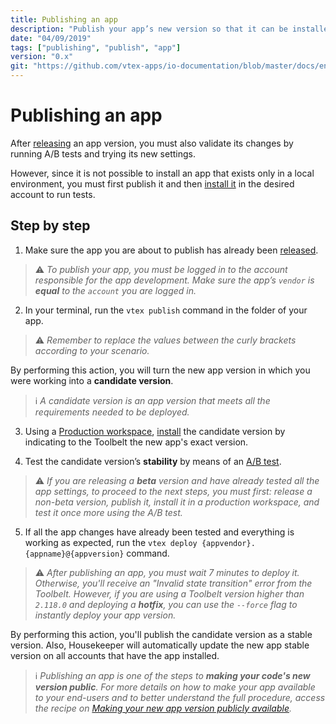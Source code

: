 ```yaml
---
title: Publishing an app
description: "Publish your app’s new version so that it can be installed and tested by other users."
date: "04/09/2019"
tags: ["publishing", "publish", "app"]
version: "0.x"
git: "https://github.com/vtex-apps/io-documentation/blob/master/docs/en/Recipes/store/publishing-an-app.md"
---
```


# Publishing an app

After [releasing](https://developers.vtex.com/vtex-developer-docs/docs/vtex-io-documentation-releasing-a-new-app-version) an app version, you must also validate its changes by running A/B tests and trying its new settings.   

However, since it is not possible to install an app that exists only in a local environment, you must first publish it and then [install it](https://developers.vtex.com/vtex-developer-docs/docs/vtex-io-documentation-installing-an-app) in the desired account to run tests.

## Step by step

1. Make sure the app you are about to publish has already been [released](https://developers.vtex.com/vtex-developer-docs/docs/vtex-io-documentation-releasing-a-new-app-version).

>⚠️ *To publish your app, you must be logged in to the account responsible for the app development. Make sure the app’s `vendor` is **equal** to the `account` you are logged in.*

2. In your terminal, run the `vtex publish` command in the folder of your app.

>⚠️ *Remember to replace the values between the curly brackets according to your scenario.*

By performing this action, you will turn the new app version in which you were working into a **candidate version**.

>ℹ️ *A candidate version is an app version that meets all the requirements needed to be deployed.*

3. Using a [Production workspace](https://developers.vtex.com/vtex-developer-docs/docs/vtex-io-documentation-creating-a-production-workspace), [install](https://vtex.io/docs/recipes/development/installing-an-app) the candidate version by indicating to the Toolbelt the new app's exact version.

4. Test the candidate version’s **stability** by means of an [A/B test](https://developers.vtex.com/vtex-developer-docs/docs/vtex-io-documentation-running-native-ab-testing).

>⚠️ *If you are releasing a **beta** version and have already tested all the app settings, to proceed to the next steps, you must first: release a non-beta version, publish it, install it in a production workspace, and test it once more using the A/B test.*

5. If all the app changes have already been tested and everything is working as expected, run the `vtex deploy {appvendor}.{appname}@{appversion}` command. 

>⚠️ *After publishing an app, you must wait 7 minutes to deploy it. Otherwise, you'll receive an "Invalid state transition" error from the Toolbelt. However, if you are using a Toolbelt version higher than `2.118.0` and deploying a **hotfix**, you can use the `--force` flag to instantly deploy your app version.*

By performing this action, you'll publish the candidate version as a stable version. Also, Housekeeper will automatically update the new app stable version on all accounts that have the app installed.

>ℹ️ *Publishing an app is one of the steps to **making your code's new version public**. For more details on how to make your app available to your end-users and to better understand the full procedure, access the recipe on [Making your new app version publicly available](https://developers.vtex.com/vtex-developer-docs/docs/vtex-io-documentation-making-your-new-app-version-publicly-available).*
